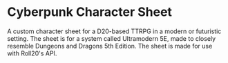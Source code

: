 # Cyberpunk Character Sheet
A custom character sheet for a D20-based TTRPG in a modern or futuristic setting. The sheet is for a system called Ultramodern 5E, made to closely resemble Dungeons and Dragons 5th Edition. The sheet is made for use with Roll20's API.
